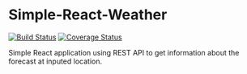 # Simple-React-Weather
[![Build Status](https://travis-ci.org/V3RON/Simple-React-Weather.svg?branch=master)](https://travis-ci.org/V3RON/Simple-React-Weather)
[![Coverage Status](https://coveralls.io/repos/github/V3RON/Simple-React-Weather/badge.svg?branch=master)](https://coveralls.io/github/V3RON/Simple-React-Weather?branch=master)
<p>Simple React application using REST API to get information about the forecast at inputed location.</p>
